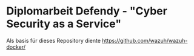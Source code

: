 # Diplomarbeit Defendy - "Cyber Security as a Service"

Als basis für dieses Repository diente https://github.com/wazuh/wazuh-docker/